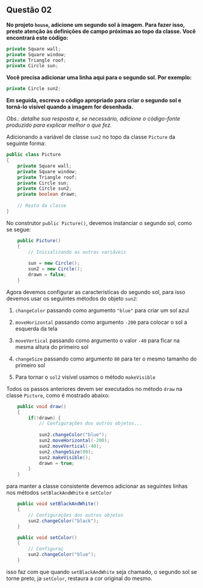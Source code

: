 ## Questão 02

**No projeto `house`, adicione um segundo sol à imagem. Para fazer isso, preste atenção às definições de campo próximas ao topo da classe. Você encontrará este código:**

```java
private Square wall;
private Square window;
private Triangle roof;
private Circle sun;
```

**Você precisa adicionar uma linha aqui para o segundo sol. Por exemplo:**

```java
private Circle sun2;
```

**Em seguida, escreva o código apropriado para criar o segundo sol e torná-lo visível quando a imagem for desenhada.**

*Obs.: detalhe sua resposta e, se necessário, adicione o código-fonte produzido para explicar melhor o que fez.*



Adicionando a variável de classe `sun2` no topo da classe `Picture` da seguinte forma:

```java
public class Picture
{
    private Square wall;
    private Square window;
    private Triangle roof;
    private Circle sun;
    private Circle sun2;
    private boolean drawn;
    
    // Resto da classe
}
```

No construtor `public Picture()`, devemos instanciar o segundo sol, como se segue:

```java
    public Picture()
    {
        // Inicializando as outras variáveis
   
        sun = new Circle();
        sun2 = new Circle();
        drawn = false;
    }
```

Agora devemos configurar as caracteristicas do segundo sol, para isso devemos usar os seguintes métodos do objeto `sun2`:

1. `changeColor` passando como argumento `"blue"` para criar um sol azul

2. `moveHorizontal`  passando como argumento `-200` para colocar o sol a esquerda da tela

3. `moveVertical` passando como argumento o valor `-40` para ficar na mesma altura do primeiro sol

4. `changeSize` passando como argumento `80` para ter o mesmo tamanho do primeiro sol

5. Para tornar o `sol2` visível usamos o método `makeVisible`

Todos os passos anteriores devem ser executados no método `draw` na classe `Picture`, como é mostrado abaixo:



```java
    public void draw()
    {
        if(!drawn) {
            // Configurações dos outros objetos...
    
            sun2.changeColor("blue");
            sun2.moveHorizontal(-200);
            sun2.moveVertical(-40);
            sun2.changeSize(80);
            sun2.makeVisible();
            drawn = true;
        }
    }
```

para manter a classe consistente devemos adicionar as seguintes linhas nos métodos `setBlackAndWhite` e `setColor`



```java
    public void setBlackAndWhite()
    {
        // Configurações dos outros objetos
        sun2.changeColor("black");
    }

    public void setColor()
    {
        // Configuraç
        sun2.changeColor("blue");
    }
```

isso faz com que quando `setBlackAndWhite` seja chamado, o segundo sol se torne preto, ja `setColor`, restaura a cor original do mesmo.


